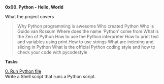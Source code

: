 **0x00. Python - Hello, World**


What the project covers

> Why Python programming is awesome
> Who created Python
> Who is Guido van Rossum
> Where does the name ‘Python’ come from
> What is the Zen of Python
> How to use the Python interpreter
> How to print text and variables using print
> How to use strings
> What are indexing and slicing in Python
> What is the official Python coding style and how to check your code with pycodestyle


**Tasks**

[0. Run Python file](./0-run)<br>
Write a Shell script that runs a Python script.

